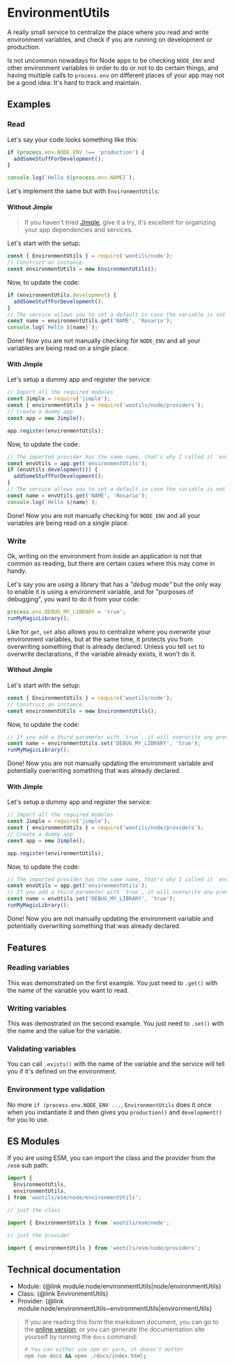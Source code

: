 # EnvironmentUtils

A really small service to centralize the place where you read and write environment variables, and check if you are running on development or production.

Is not uncommon nowadays for Node apps to be checking `NODE_ENV` and other environment variables in order to do or not to do certain things, and having multiple calls to `process.env` on different places of your app may not be a good idea: It's hard to track and maintain.

## Examples

### Read

Let's say your code looks something like this:

```js
if (process.env.NODE_ENV !== 'production') {
  addSomeStuffForDevelopment();
}

console.log(`Hello ${process.env.NAME}`);
```

Let's implement the same but with `EnvironmentUtils`:

#### Without Jimple

> If you haven't tried [Jimple](https://github.com/fjorgemota/jimple), give it a try, it's excellent for organizing your app dependencies and services.

Let's start with the setup:

```js
const { EnvironmentUtils } = require('wootils/node');
// Construct an instance.
const environmentUtils = new EnvironmentUtils();
```

Now, to update the code:

```js
if (environmentUtils.development) {
  addSomeStuffForDevelopment();
}
// The service allows you to set a default in case the variable is not defined.
const name = environmentUtils.get('NAME', 'Rosario');
console.log(`Hello ${name}`);
```

Done! Now you are not manually checking for `NODE_ENV` and all your variables are being read on a single place.

#### With Jimple

Let's setup a dummy app and register the service:

```js
// Import all the required modules
const Jimple = require('jimple');
const { environmentUtils } = require('wootils/node/providers');
// Create a dummy app
const app = new Jimple();

app.register(environmentUtils);
```
Now, to update the code:

```js
// The imported provider has the same name, that's why I called it `envUtils`.
const envUtils = app.get('environmentUtils');
if (envUtils.development()) {
  addSomeStuffForDevelopment();
}
// The service allows you to set a default in case the variable is not defined.
const name = envUtils.get('NAME', 'Rosario');
console.log(`Hello ${name}`);
```

Done! Now you are not manually checking for `NODE_ENV` and all your variables are being read on a single place.

### Write

Ok, writing on the environment from inside an application is not that common as reading, but there are certain cases where this may come in handy.

Let's say you are using a library that has a _"debug mode"_ but the only way to enable it is using a environment variable, and for "purposes of debugging", you want to do it from your code:

```js
process.env.DEBUG_MY_LIBRARY = 'true';
runMyMagicLibrary();
```

Like for `get`, `set` also allows you to centralize where you overwrite your environment variables, but at the same time, it protects you from overwriting something that is already declared: Unless you tell `set` to overwrite declarations, if the variable already exists, it won't do it.

#### Without Jimple

Let's start with the setup:

```js
const { EnvironmentUtils } = require('wootils/node');
// Construct an instance.
const environmentUtils = new EnvironmentUtils();
```

Now, to update the code:

```js
// If you add a third parameter with `true`, it will overwrite any previous declaration.
const name = environmentUtils.set('DEBUG_MY_LIBRARY', 'true');
runMyMagicLibrary();
```

Done! Now you are not manually updating the environment variable and potentially overwriting something that was already declared.

#### With Jimple

Let's setup a dummy app and register the service:

```js
// Import all the required modules
const Jimple = require('jimple');
const { environmentUtils } = require('wootils/node/providers');
// Create a dummy app
const app = new Jimple();

app.register(environmentUtils);
```
Now, to update the code:

```js
// The imported provider has the same name, that's why I called it `envUtils`.
const envUtils = app.get('environmentUtils');
// If you add a third parameter with `true`, it will overwrite any previous declaration.
const name = envUtils.set('DEBUG_MY_LIBRARY', 'true');
runMyMagicLibrary();
```

Done! Now you are not manually updating the environment variable and potentially overwriting something that was already declared.

## Features

### Reading variables

This was demonstrated on the first example. You just need to `.get()` with the name of the variable you want to read.

### Writing variables

This was demostrated on the second example. You just need to `.set()` with the name and the value for the variable.

### Validating variables

You can call `.exists()` with the name of the variable and the service will tell you if it's defined on the environment.

### Environment type validation

No more `if (process.env.NODE_ENV ...`, `EnvironmentUtils` does it once when you instantiate it and then gives you `production()` and `development()` for you to use.

## ES Modules

If you are using ESM, you can import the class and the provider from the `/esm` sub path:

```js
import {
  EnvironmentUtils,
  environmentUtils,
} from 'wootils/esm/node/environmentUtils';

// just the class

import { EnvironmentUtils } from 'wootils/esm/node';

// just the provider

import { environmentUtils } from 'wootils/esm/node/providers';
```

## Technical documentation

- Module: {@link module:node/environmentUtils|node/environmentUtils}
- Class: {@link EnvironmentUtils}
- Provider: {@link module:node/environmentUtils~environmentUtils|environmentUtils}

> If you are reading this form the markdown document, you can go to the [online version](https://homer0.github.io/wootils); or you can generate the documentation site yourself by running the `docs` command:
>
> ```bash
> # You can either use npm or yarn, it doesn't matter
> npm run docs && open ./docs/index.html;
> ```
